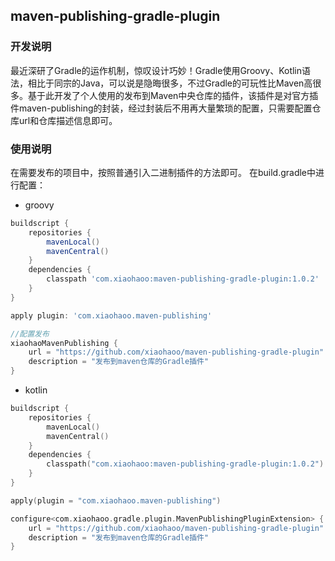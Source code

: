 ## maven-publishing-gradle-plugin

### 开发说明

最近深研了Gradle的运作机制，惊叹设计巧妙！Gradle使用Groovy、Kotlin语法，相比于同宗的Java，可以说是隐晦很多，不过Gradle的可玩性比Maven高很多。基于此开发了个人使用的发布到Maven中央仓库的插件，该插件是对官方插件maven-publishing的封装，经过封装后不用再大量繁琐的配置，只需要配置仓库url和仓库描述信息即可。

### 使用说明

在需要发布的项目中，按照普通引入二进制插件的方法即可。 在build.gradle中进行配置：

- groovy

```groovy
buildscript {
    repositories {
        mavenLocal()
        mavenCentral()
    }
    dependencies {
        classpath 'com.xiaohaoo:maven-publishing-gradle-plugin:1.0.2'
    }
}

apply plugin: 'com.xiaohaoo.maven-publishing'

//配置发布
xiaohaoMavenPublishing {
    url = "https://github.com/xiaohaoo/maven-publishing-gradle-plugin"
    description = "发布到maven仓库的Gradle插件"
}
```

- kotlin

```kotlin
buildscript {
    repositories {
        mavenLocal()
        mavenCentral()
    }
    dependencies {
        classpath("com.xiaohaoo:maven-publishing-gradle-plugin:1.0.2")
    }
}

apply(plugin = "com.xiaohaoo.maven-publishing")

configure<com.xiaohaoo.gradle.plugin.MavenPublishingPluginExtension> {
    url = "https://github.com/xiaohaoo/maven-publishing-gradle-plugin"
    description = "发布到maven仓库的Gradle插件"
}
```
